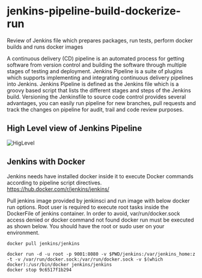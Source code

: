 # jenkins-pipeline-build-dockerize-run
Review of Jenkins file which prepares packages, run tests, perform docker builds  and runs docker images

A continuous delivery (CD) pipeline is an automated process for getting software from version control and building the 
software through multiple stages of testing and deployment. Jenkins Pipeline is a suite of plugins which supports implementing and integrating continuous delivery pipelines into Jenkins. Jenkins Pipeline is defined as the Jenkins file which is a groovy based script that lists the different stages and steps of the Jenkins build.
Versioning the Jenkinsfile to source code control provides several advantages, you can easily run pipeline for new branches, pull requests and track the changes on pipeline for audit, trail and code review purposes.

## High Level view of Jenkins Pipeline

![HigLevel](https://lh3.googleusercontent.com/kxpdBIOo8Ik4lGeQK9umiMceqUmB2SBMJMZSkXb9ayGg0KL28vO1mJFbIqKWFlLScvIl8iV7FYi1Ora9XaGUaBlc-iJTqwIcUVMP36Gxny9wi1a5Z9MF-h1OElNfyZSYaekctzD_A8k0Ph5FwMRpk9J-fLw1ZRGkD9MMvK4aMCW676yonhHcGVAWQ6st_i_pc9ExrLMKduObn9Db2FV3PA77wX0dYt0ZGwRLklgAKq4VmpyxIHTJmkCcr9FaSo21_tRTqV5OLhWPybxindwikhCIj_AESDcNdp250U3flICqHm-IWkrnjokJxhEjhLlRG_CP6njauVnNhTxBusAqw5ustyovHs437nIUpr3cqXzzwCuz9QSayQN4sZTvSzffFW34-COiE3YCZW8hvtCWNmKhmwdCOiBLh8lE6cEsBqr1_VHFEYjfN1UG_JpZhAz8qN2fTyvQfwyIVcODIUdZ9sFP-MHGx58_V7YXooume-L5U-oUwof5em5IZ5c8QRn63h8Erj3YC16mPM2jJfEg-WGmNnZ9asSXi5Cr0CjlPT-Rl-ASs9lF-5U1gWGLyqTMTwtEdpllB7Tz8ZosjlWC1n4bQepGYWMIrjOMIdsY0SpmcyfDKI6j2nrFRDMH3BfZ5AgSVgsgWpDlaC0IoTU9Jbd6kqDZwLp4jHZypW2nD4U819RTNk3YjLtzU5eBWLb9Oh_JiT02z_vBlHZL54L8emQoMwLtCd6W5MdrSi-IDOd9R8YV=w803-h540-no "high level view")

## Jenkins with Docker 

Jenkins needs have installed docker inside it to execute Docker commands according to pipeline script directives.
https://hub.docker.com/r/jenkins/jenkins/ 

Pull jenkins image provided by jenkinsci and run image with below docker run options. Root user is required to execute root tasks inside the DockerFile of jenkins container. In order to avoid, var/run/docker.sock access denied or docker command not found docker run must be executed as shown below. You should have the root or sudo user on your environment. 

```
docker pull jenkins/jenkins

docker run -d -u root -p 9001:8080 -v $PWD/jenkins:/var/jenkins_home:z -t -v /var/run/docker.sock:/var/run/docker.sock -v $(which docker):/usr/bin/docker jenkins/jenkins
docker stop 9c6517f1b294
```
